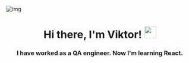![img](../ViktorTkachev/img/Gerry48.jpg)

<h1 align="center">
  Hi there, I'm Viktor!
  <img src="https://github.com/blackcater/blackcater/raw/main/images/Hi.gif" height="32"/>
</h1>
<h3 align="center">
  I have worked as a QA engineer. Now I'm learning React.
</h3>
